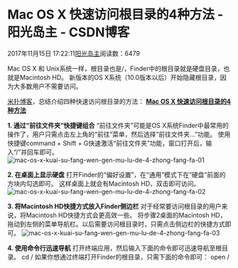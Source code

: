 
# Mac OS X 快速访问根目录的4种方法 - 阳光岛主 - CSDN博客

2017年11月15日 17:22:11[阳光岛主](https://me.csdn.net/sunboy_2050)阅读数：6479


Mac OS X 和 Unix系统一样，根目录也是/，Finder中的根目录就是硬盘目录，也就是Macintosh HD。
新版本的OS X系统（10.0版本以后）开始隐藏根目录，因为大多数用户不需要访问。

[米扑博客](https://blog.mimvp.com)，总结介绍四种快速访问根目录的方法：
**[Mac OS X 快速访问根目录的4种方法](https://blog.mimvp.com/article/18402.html)**

**1. 通过“前往文件夹”快捷键组合**
“前往文件夹”可能是OS X系统Finder中最常用的操作了，用户只需点击左上角的“前往”菜单，然后选择“前往文件夹...”功能。
使用快捷键command + Shift + G快速激活“前往文件夹”功能，窗口打开后，输入“/”并回车即可。
![mac-os-x-kuai-su-fang-wen-gen-mu-lu-de-4-zhong-fang-fa-01](https://blog.mimvp.com/wp-content/uploads/2017/06/mac-os-x-kuai-su-fang-wen-gen-mu-lu-de-4-zhong-fang-fa-01.png)

**2. 在桌面上显示硬盘**
打开Finder的“偏好设置”，在“通用”模式下在“硬盘”前面的方块内勾选即可。
这样桌面上就会有Macintosh HD，双击即可访问。
![mac-os-x-kuai-su-fang-wen-gen-mu-lu-de-4-zhong-fang-fa-02](https://blog.mimvp.com/wp-content/uploads/2017/06/mac-os-x-kuai-su-fang-wen-gen-mu-lu-de-4-zhong-fang-fa-02.png)

**3. 将Macintosh HD快捷方式放入Finder侧边栏**
对于经常要访问根目录的用户来说，将Macintosh HD快捷方式会更高效一些。
将步骤2桌面的Macintosh HD，拖动到左侧的菜单导航栏。以后需要访问根目录时，只需点击侧边栏的快捷方式即可。
![mac-os-x-kuai-su-fang-wen-gen-mu-lu-de-4-zhong-fang-fa-03](https://blog.mimvp.com/wp-content/uploads/2017/06/mac-os-x-kuai-su-fang-wen-gen-mu-lu-de-4-zhong-fang-fa-03.png)

**4. 使用命令行迅速导航**
打开终端应用，然后输入下面的命令即可迅速导航至根目录。
cd /
如果你想通过终端打开Finder的根目录，只需下面的命令即可：
open /


